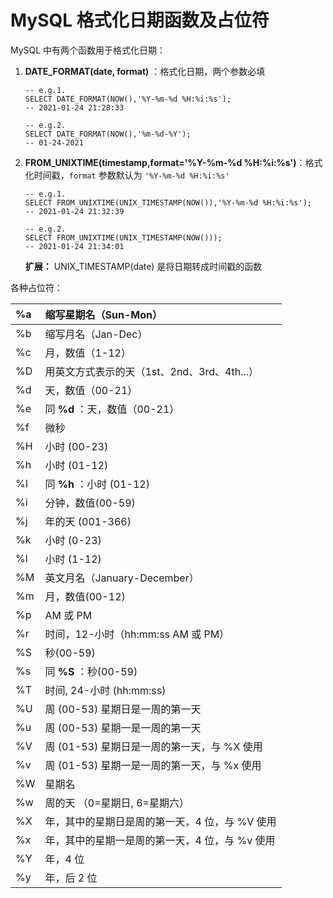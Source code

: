 # MySQL 格式化日期函数及占位符

MySQL 中有两个函数用于格式化日期：

1. **DATE_FORMAT(date, format)** ：格式化日期，两个参数必填

   ```mysql
   -- e.g.1.
   SELECT DATE_FORMAT(NOW(),'%Y-%m-%d %H:%i:%s');
   -- 2021-01-24 21:28:33
   
   -- e.g.2.
   SELECT DATE_FORMAT(NOW(),'%m-%d-%Y');
   -- 01-24-2021
   ```

   

2. **FROM_UNIXTIME(timestamp,format='%Y-%m-%d %H:%i:%s')**：格式化时间戳，`format` 参数默认为 `'%Y-%m-%d %H:%i:%s'`

   ```mysql
   -- e.g.1.
   SELECT FROM_UNIXTIME(UNIX_TIMESTAMP(NOW()),'%Y-%m-%d %H:%i:%s');
   -- 2021-01-24 21:32:39
   
   -- e.g.2.
   SELECT FROM_UNIXTIME(UNIX_TIMESTAMP(NOW()));
   -- 2021-01-24 21:34:01
   ```

   **扩展：** UNIX_TIMESTAMP(date) 是将日期转成时间戳的函数

各种占位符：

| %a   | 缩写星期名（Sun-Mon）                          |
| :--- | :--------------------------------------------- |
| %b   | 缩写月名（Jan-Dec）                            |
| %c   | 月，数值（1-12）                               |
| %D   | 用英文方式表示的天（1st、2nd、3rd、4th...）    |
| %d   | 天，数值（00-21）                              |
| %e   | 同 **%d** ：天，数值（00-21）                  |
| %f   | 微秒                                           |
| %H   | 小时 (00-23)                                   |
| %h   | 小时 (01-12)                                   |
| %I   | 同 **%h** ：小时 (01-12)                       |
| %i   | 分钟，数值(00-59)                              |
| %j   | 年的天 (001-366)                               |
| %k   | 小时 (0-23)                                    |
| %l   | 小时 (1-12)                                    |
| %M   | 英文月名（January-December）                   |
| %m   | 月，数值(00-12)                                |
| %p   | AM 或 PM                                       |
| %r   | 时间，12-小时（hh:mm:ss AM 或 PM）             |
| %S   | 秒(00-59)                                      |
| %s   | 同 **%S** ：秒(00-59)                          |
| %T   | 时间, 24-小时 (hh:mm:ss)                       |
| %U   | 周 (00-53) 星期日是一周的第一天                |
| %u   | 周 (00-53) 星期一是一周的第一天                |
| %V   | 周 (01-53) 星期日是一周的第一天，与 %X 使用    |
| %v   | 周 (01-53) 星期一是一周的第一天，与 %x 使用    |
| %W   | 星期名                                         |
| %w   | 周的天 （0=星期日, 6=星期六）                  |
| %X   | 年，其中的星期日是周的第一天，4 位，与 %V 使用 |
| %x   | 年，其中的星期一是周的第一天，4 位，与 %v 使用 |
| %Y   | 年，4 位                                       |
| %y   | 年，后 2 位                                    |

